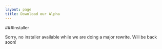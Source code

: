 ```yaml
---
layout: page
title: Download our Alpha
---
```


###Installer

Sorry, no installer available while we are doing a major rewrite. Will be back soon!

<!-- ###Installer

Download the ***[Installer](http://valhalla-game.com/public/valhalla_installer.exe)***. This is the recommended way to get the game as it ensures you have the required dependencies needed to run the game.


###Or download the files directly with the patcher

Another way to get the game is to download the ***[Patcher](http://valhalla-game.com/public/patcher/startup.exe)***, put it in an empty folder and start it. It will download all the needed files to running the game. This way you only get the files you need and can just delete the folder when you want to uninstall it.

 -->